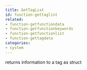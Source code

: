 ```yaml
---
title: GetTagList
id: function-gettaglist
related:
- function-getfunctiondata
- function-getfunctionkeywords
- function-getfunctionlist
- function-gettagdata
categories:
- system
---
```


returns information to a tag as struct
